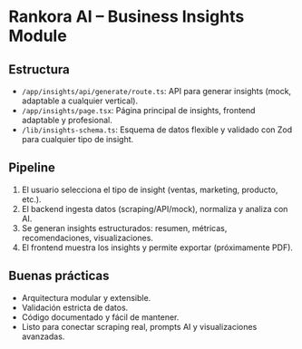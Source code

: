# Rankora AI – Business Insights Module

## Estructura

- `/app/insights/api/generate/route.ts`: API para generar insights (mock, adaptable a cualquier vertical).
- `/app/insights/page.tsx`: Página principal de insights, frontend adaptable y profesional.
- `/lib/insights-schema.ts`: Esquema de datos flexible y validado con Zod para cualquier tipo de insight.

## Pipeline

1. El usuario selecciona el tipo de insight (ventas, marketing, producto, etc.).
2. El backend ingesta datos (scraping/API/mock), normaliza y analiza con AI.
3. Se generan insights estructurados: resumen, métricas, recomendaciones, visualizaciones.
4. El frontend muestra los insights y permite exportar (próximamente PDF).

## Buenas prácticas
- Arquitectura modular y extensible.
- Validación estricta de datos.
- Código documentado y fácil de mantener.
- Listo para conectar scraping real, prompts AI y visualizaciones avanzadas.
